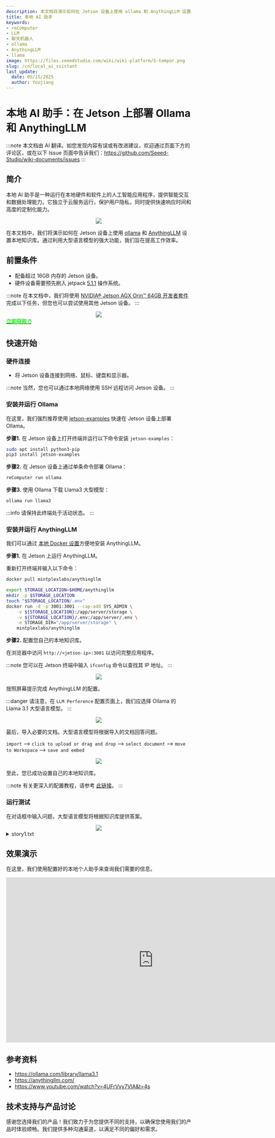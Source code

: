 ```yaml
---
description: 本文档将演示如何在 Jetson 设备上使用 ollama 和 AnythingLLM 设置本地知识库。通过利用大型语言模型的强大功能，我们旨在提高工作效率。
title: 本地 AI 助手
keywords:
- reComputer
- LLM
- 聊天机器人
- ollama
- AnythingLLM
- llama
image: https://files.seeedstudio.com/wiki/wiki-platform/S-tempor.png
slug: /cn/local_ai_ssistant
last_update:
  date: 05/15/2025
  author: Youjiang
---
```


# 本地 AI 助手：在 Jetson 上部署 Ollama 和 AnythingLLM

:::note
本文档由 AI 翻译。如您发现内容有误或有改进建议，欢迎通过页面下方的评论区，或在以下 Issue 页面中告诉我们：https://github.com/Seeed-Studio/wiki-documents/issues
:::

## 简介

本地 AI 助手是一种运行在本地硬件和软件上的人工智能应用程序，提供智能交互和数据处理能力。它独立于云服务运行，保护用户隐私，同时提供快速响应时间和高度的定制化能力。

<div align="center">
    <img width={800} 
     src="https://files.seeedstudio.com/wiki/reComputer/Application/local-ai-assistant/ai-assistant.png" />
</div>

在本文档中，我们将演示如何在 Jetson 设备上使用 [ollama](https://ollama.com/) 和 [AnythingLLM](https://anythingllm.com/) 设置本地知识库。通过利用大型语言模型的强大功能，我们旨在提高工作效率。

## 前置条件

- 配备超过 16GB 内存的 Jetson 设备。
- 硬件设备需要预先刷入 jetpack [5.1.1](https://wiki.seeedstudio.com/reComputer_Intro/) 操作系统。

:::note
在本文档中，我们将使用 [NVIDIA® Jetson AGX Orin™ 64GB 开发者套件](https://www.seeedstudio.com/NVIDIArJetson-AGX-Orintm-64GB-Developer-Kit-p-5641.html)完成以下任务，但您也可以尝试使用其他 Jetson 设备。
:::

<div align="center">
    <img width={800} 
     src="https://files.seeedstudio.com/wiki/reComputer/Application/local-ai-assistant/AGX-Orin.png" />
</div>

<div class="get_one_now_container" style={{textAlign: 'center'}}>
    <a class="get_one_now_item" href="https://www.seeedstudio.com/AGX-Orin-32GB-H01-Kit-p-5569.html?queryID=a07376a957f072a4f755e1832fa0e544&objectID=5569&indexName=bazaar_retailer_products"><strong><span><font color={'FFFFFF'} size={"4"}> 立即获取 🖱️</font></span></strong>
    </a>
</div>

## 快速开始

### 硬件连接
- 将 Jetson 设备连接到网络、鼠标、键盘和显示器。

:::note
当然，您也可以通过本地网络使用 SSH 远程访问 Jetson 设备。
:::

### 安装并运行 Ollama

在这里，我们强烈推荐使用 [jetson-examples](https://github.com/Seeed-Projects/jetson-examples) 快速在 Jetson 设备上部署 Ollama。

**步骤1.** 在 Jetson 设备上打开终端并运行以下命令安装 `jetson-examples`：

```bash
sudo apt install python3-pip
pip3 install jetson-examples
```

**步骤2.** 在 Jetson 设备上通过单条命令部署 Ollama：

```bash
reComputer run ollama
```

**步骤3.** 使用 Ollama 下载 Llama3 大型模型：

```bash
ollama run llama3
```

:::info
请保持此终端处于活动状态。
:::

### 安装并运行 AnythingLLM

我们可以通过 [本地 Docker 设置](https://docs.anythingllm.com/installation/self-hosted/local-docker#recommend-way-to-run-dockerized-anythingllm)方便地安装 AnythingLLM。

**步骤1.** 在 Jetson 上运行 AnythingLLM。

重新打开终端并输入以下命令：

```bash
docker pull mintplexlabs/anythingllm

export STORAGE_LOCATION=$HOME/anythingllm 
mkdir -p $STORAGE_LOCATION 
touch "$STORAGE_LOCATION/.env" 
docker run -d -p 3001:3001 --cap-add SYS_ADMIN \
    -v ${STORAGE_LOCATION}:/app/server/storage \
    -v ${STORAGE_LOCATION}/.env:/app/server/.env \
    -e STORAGE_DIR="/app/server/storage" \
    mintplexlabs/anythingllm
```

**步骤2.** 配置您自己的本地知识库。

在浏览器中访问 `http://<jetson-ip>:3001` 以访问完整应用程序。

:::note
您可以在 Jetson 终端中输入 `ifconfig` 命令以查找其 IP 地址。
:::

<div align="center">
    <img width={800} 
     src="https://files.seeedstudio.com/wiki/reComputer/Application/local-ai-assistant/anythingllm-init.png" />
</div>

按照屏幕提示完成 AnythingLLM 的配置。

:::danger
请注意，在 `LLM Perference` 配置页面上，我们应选择 Ollama 的 Llama 3.1 大型语言模型。
:::

<div align="center">
    <img width={800} 
     src="https://files.seeedstudio.com/wiki/reComputer/Application/local-ai-assistant/select-ollama.png" />
</div>

最后，导入必要的文档。大型语言模型将根据导入的文档回答问题。

`import` --> `click to upload or drag and drop` --> `select document` --> `move to Workspace` --> `save and embed`

<div align="center">
    <img width={800} 
     src="https://files.seeedstudio.com/wiki/reComputer/Application/local-ai-assistant/inport-doc.png" />
</div>

至此，您已成功设置自己的本地知识库。

:::note
有关更深入的配置教程，请参考 [此链接](https://docs.anythingllm.com/)。
:::

### 运行测试

在对话框中输入问题，大型语言模型将根据知识库提供答案。

<div align="center">
    <img width={800} 
     src="https://files.seeedstudio.com/wiki/reComputer/Application/local-ai-assistant/test.png" />
</div>

<details>

<summary> story1.txt </summary>

```txt
从前，在一个坐落于连绵起伏的山丘之间的小村庄里，有一个名叫 Eliza 的小女孩，她喜欢探索家后面的树林。那片森林是一个神奇的地方，里面有高大的树木低声诉说着秘密，有溪流轻声吟唱着旋律，还有在月光下似乎会发光的花朵。

一个阳光明媚的早晨，Eliza 带着满心的兴奋开始了一次冒险。当她深入森林时，她发现了一条以前从未见过的隐藏小路。这条小路两旁铺满了像星星一样闪闪发光的石头。出于好奇和兴趣，Eliza 沿着小路走了下去。

走了一小段路后，小路将她带到了一片壮丽的空地，中央矗立着一棵宏伟的橡树。在树的底部有一扇小而精致的门，上面雕刻着复杂的动物和藤蔓图案。Eliza 怀着既兴奋又紧张的心情，轻轻推开了门。

门内，她发现自己置身于一个温馨而神奇的房间。房间里有摆满书籍和奇异物品的书架，还有一个石制壁炉里燃烧着温暖的火焰。房间中央，一只睿智的老猫头鹰栖息在一株大叶植物的枝干上。

猫头鹰用慈祥而洞察一切的眼神看着 Eliza。“欢迎，年轻的旅行者，”它轻声地咕咕叫道。“我是 Oliver，这片神奇领域的守护者。很少有人能找到这里。你一定有一颗特别的心。”

Eliza 惊讶地睁大了眼睛。“这里是什么地方？”她问道。

“这是奇迹之境，”Oliver 解释道。“这是一个梦想成真的地方，那些怀有纯洁意图的人可以在这里找到他们内心真正的渴望。”

Eliza 环顾四周，充满了好奇。“我在这里可以做什么？”

Oliver 微笑着说：“你可以许一个愿望。但请记住，这里的愿望伴随着巨大的责任。它们不仅能改变你的生活，还能改变你周围人的生活。”

Eliza 深思熟虑了一番。她想起了她的村庄正在遭受干旱之苦，她的朋友和家人都在受难。带着坚定的目光，她许下了愿望。

“我希望雨水降临到我的村庄，为土地带来生机。”

Oliver 赞许地点了点头。“一个无私的愿望。它将被实现。”

第二天早晨，当 Eliza 回到村庄时，乌云聚集在天空中，温柔的雨水开始落下。村民们惊讶地抬头看着干涸的大地吸收着生命之水。田地开始变绿，村庄再次繁荣起来。

Eliza 的心中充满了喜悦，她意识到她的愿望带来的影响。奇迹之境给了她一个机会去改变，她明白了真正的魔法来自于关心他人。

从那天起，Eliza 继续探索树林，知道生活的真正奇迹在于善良和无私。

于是，村庄繁荣了起来，而 Eliza 的冒险故事也成了传奇，提醒着每个人，魔法确实始于一颗善良的心。
```

</details>

## 效果演示

在这里，我们使用配置好的本地个人助手来查询我们需要的信息。

<div align="center">
<iframe width="800" height="450" src="https://www.youtube.com/embed/JjPfXNqhO1g" title="本地 AI 助手：在 Jetson 上部署 Ollama 和 AnytingLLM" frameborder="0" allow="accelerometer; autoplay; clipboard-write; encrypted-media; gyroscope; picture-in-picture; web-share" referrerpolicy="strict-origin-when-cross-origin" allowfullscreen></iframe>
</div>

## 参考资料
- https://ollama.com/library/llama3.1
- https://anythingllm.com/
- https://www.youtube.com/watch?v=4UFrVvy7VlA&t=4s

## 技术支持与产品讨论

感谢您选择我们的产品！我们致力于为您提供不同的支持，以确保您使用我们的产品时体验顺畅。我们提供多种沟通渠道，以满足不同的偏好和需求。

<div class="button_tech_support_container">
<a href="https://forum.seeedstudio.com/" class="button_forum"></a> 
<a href="https://www.seeedstudio.com/contacts" class="button_email"></a>
</div>

<div class="button_tech_support_container">
<a href="https://discord.gg/eWkprNDMU7" class="button_discord"></a> 
<a href="https://github.com/Seeed-Studio/wiki-documents/discussions/69" class="button_discussion"></a>
</div>